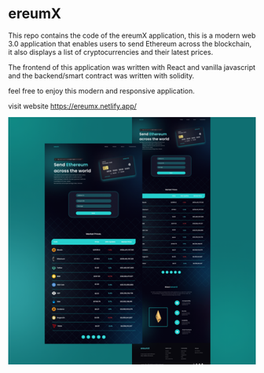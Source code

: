 # ereumX

This repo contains the code of the ereumX application, this is a modern web 3.0 application that enables users to send Ethereum across the blockchain, it also displays a list of cryptocurrencies and their latest prices.

The frontend of this application was written with React and vanilla javascript and the backend/smart contract was written with solidity.

 feel free to enjoy this modern and responsive application.

 visit website https://ereumx.netlify.app/

![](frontend/src/images/gitimg.png)

